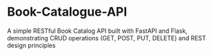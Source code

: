 # Book-Catalogue-API
A simple RESTful Book Catalog API built with FastAPI and Flask, demonstrating CRUD operations (GET, POST, PUT, DELETE) and REST design principles
